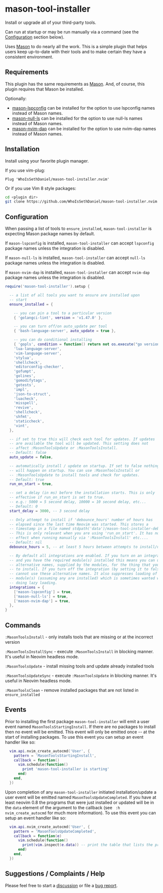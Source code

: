 # mason-tool-installer

Install or upgrade all of your third-party tools.

Can run at startup or may be run manually via a command (see the [Configuration](#configuration) section below).

Uses [Mason](https://github.com/williamboman/mason.nvim) to do nearly all the work. This is a simple plugin that
helps users keep up-to-date with their tools and to make certain they have a consistent environment.

## Requirements

This plugin has the same requirements as [Mason](https://github.com/williamboman/mason.nvim). And, of course,
this plugin requires that Mason be installed.

Optionally:

-   [mason-lspconfig](https://github.com/williamboman/mason-lspconfig.nvim) can be installed for the
    option to use lspconfig names instead of Mason names.
-   [mason-null-ls](https://github.com/jay-babu/mason-null-ls.nvim) can be installed for the
    option to use null-ls names instead of Mason names.
-   [mason-nvim-dap](https://github.com/jay-babu/mason-nvim-dap.nvim) can be installed for the
    option to use nvim-dap names instead of Mason names.

## Installation

Install using your favorite plugin manager.

If you use vim-plug:

```vim
Plug 'WhoIsSethDaniel/mason-tool-installer.nvim'
```

Or if you use Vim 8 style packages:

```bash
cd <plugin dir>
git clone https://github.com/WhoIsSethDaniel/mason-tool-installer.nvim
```

## Configuration

When passing a list of tools to `ensure_installed`, `mason-tool-installer` is expecting Mason
package names by default.

If `mason-lspconfig` is installed, `mason-tool-installer` can accept `lspconfig` package names unless the integration is disabled.

If `mason-null-ls` is installed, `mason-tool-installer` can accept `null-ls` package names unless the integration is disabled.

If `mason-nvim-dap` is installed, `mason-tool-installer` can accept `nvim-dap` package names unless the integration is disabled.

```lua
require('mason-tool-installer').setup {

  -- a list of all tools you want to ensure are installed upon
  -- start
  ensure_installed = {

    -- you can pin a tool to a particular version
    { 'golangci-lint', version = 'v1.47.0' },

    -- you can turn off/on auto_update per tool
    { 'bash-language-server', auto_update = true },

    -- you can do conditional installing
    { 'gopls', condition = function() return not os.execute("go version") end },
    'lua-language-server',
    'vim-language-server',
    'stylua',
    'shellcheck',
    'editorconfig-checker',
    'gofumpt',
    'golines',
    'gomodifytags',
    'gotests',
    'impl',
    'json-to-struct',
    'luacheck',
    'misspell',
    'revive',
    'shellcheck',
    'shfmt',
    'staticcheck',
    'vint',
  },

  -- if set to true this will check each tool for updates. If updates
  -- are available the tool will be updated. This setting does not
  -- affect :MasonToolsUpdate or :MasonToolsInstall.
  -- Default: false
  auto_update = false,

  -- automatically install / update on startup. If set to false nothing
  -- will happen on startup. You can use :MasonToolsInstall or
  -- :MasonToolsUpdate to install tools and check for updates.
  -- Default: true
  run_on_start = true,

  -- set a delay (in ms) before the installation starts. This is only
  -- effective if run_on_start is set to true.
  -- e.g.: 5000 = 5 second delay, 10000 = 10 second delay, etc...
  -- Default: 0
  start_delay = 3000, -- 3 second delay

  -- Only attempt to install if 'debounce_hours' number of hours has
  -- elapsed since the last time Neovim was started. This stores a
  -- timestamp in a file named stdpath('data')/mason-tool-installer-debounce.
  -- This is only relevant when you are using 'run_on_start'. It has no
  -- effect when running manually via ':MasonToolsInstall' etc....
  -- Default: nil
  debounce_hours = 5, -- at least 5 hours between attempts to install/update

  -- By default all integrations are enabled. If you turn on an integration
  -- and you have the required module(s) installed this means you can use
  -- alternative names, supplied by the modules, for the thing that you want
  -- to install. If you turn off the integration (by setting it to false) you
  -- cannot use these alternative names. It also suppresses loading of those
  -- module(s) (assuming any are installed) which is sometimes wanted when
  -- doing lazy loading.
  integrations = {
    ['mason-lspconfig'] = true,
    ['mason-null-ls'] = true,
    ['mason-nvim-dap'] = true,
  },
}
```

## Commands

`:MasonToolsInstall` - only installs tools that are missing or at the incorrect version

`:MasonToolsInstallSync` - execute `:MasonToolsInstall` in blocking manner. It's useful in Neovim headless mode.

`:MasonToolsUpdate` - install missing tools and update already installed tools

`:MasonToolsUpdateSync` - execute `:MasonToolsUpdate` in blocking manner. It's useful in Neovim headless mode.

`:MasonToolsClean` - remove installed packages that are not listed in `ensure_installed`

## Events

Prior to installing the first package `mason-tool-installer` will emit a user event named
`MasonToolsStartingInstall`. If there are no packages to install then no event will be emitted.
This event will only be emitted once -- at the start of installing packages. To use this
event you can setup an event handler like so:

```lua
  vim.api.nvim_create_autocmd('User', {
    pattern = 'MasonToolsStartingInstall',
    callback = function()
      vim.schedule(function()
        print 'mason-tool-installer is starting'
      end)
    end,
  })
```

Upon completion of any `mason-tool-installer` initiated installation/update a user event will be
emitted named `MasonToolsUpdateCompleted`. If you have at least neovim 0.8 the programs that were
just installed or updated will be in the `data` element of the argument to the callback (see `
:h nvim_create_autocmd` for much more information). To use this event you can setup an event handler
like so:

```lua
  vim.api.nvim_create_autocmd('User', {
    pattern = 'MasonToolsUpdateCompleted',
    callback = function(e)
      vim.schedule(function()
        print(vim.inspect(e.data)) -- print the table that lists the programs that were installed
      end)
    end,
  })
```

## Suggestions / Complaints / Help

Please feel free to start a [discussion](https://github.com/WhoIsSethDaniel/mason-tool-installer.nvim/discussions) or
file a [bug report](https://github.com/WhoIsSethDaniel/mason-tool-installer.nvim/issues).

<!-- vim: set ft=markdown: -->